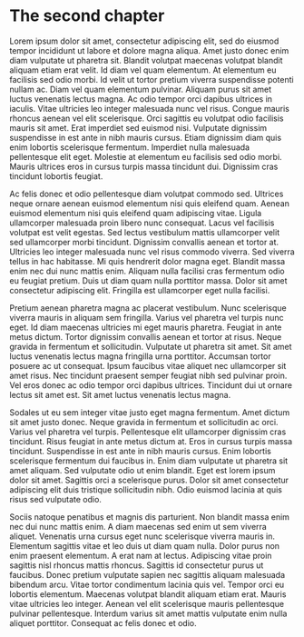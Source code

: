 # The second chapter

Lorem ipsum dolor sit amet, consectetur adipiscing elit, sed do eiusmod
tempor incididunt ut labore et dolore magna aliqua. Amet justo donec enim
diam vulputate ut pharetra sit. Blandit volutpat maecenas volutpat blandit
aliquam etiam erat velit. Id diam vel quam elementum. At elementum eu
facilisis sed odio morbi. Id velit ut tortor pretium viverra suspendisse
potenti nullam ac. Diam vel quam elementum pulvinar. Aliquam purus sit
amet luctus venenatis lectus magna. Ac odio tempor orci dapibus ultrices
in iaculis. Vitae ultricies leo integer malesuada nunc vel risus. Congue
mauris rhoncus aenean vel elit scelerisque. Orci sagittis eu volutpat odio
facilisis mauris sit amet. Erat imperdiet sed euismod nisi. Vulputate
dignissim suspendisse in est ante in nibh mauris cursus. Etiam dignissim
diam quis enim lobortis scelerisque fermentum. Imperdiet nulla malesuada
pellentesque elit eget. Molestie at elementum eu facilisis sed odio morbi.
Mauris ultrices eros in cursus turpis massa tincidunt dui. Dignissim cras
tincidunt lobortis feugiat.

Ac felis donec et odio pellentesque diam volutpat commodo sed. Ultrices
neque ornare aenean euismod elementum nisi quis eleifend quam. Aenean
euismod elementum nisi quis eleifend quam adipiscing vitae. Ligula
ullamcorper malesuada proin libero nunc consequat. Lacus vel facilisis
volutpat est velit egestas. Sed lectus vestibulum mattis ullamcorper velit
sed ullamcorper morbi tincidunt. Dignissim convallis aenean et tortor at.
Ultricies leo integer malesuada nunc vel risus commodo viverra. Sed
viverra tellus in hac habitasse. Mi quis hendrerit dolor magna eget.
Blandit massa enim nec dui nunc mattis enim. Aliquam nulla facilisi cras
fermentum odio eu feugiat pretium. Duis ut diam quam nulla porttitor
massa. Dolor sit amet consectetur adipiscing elit. Fringilla est
ullamcorper eget nulla facilisi.

Pretium aenean pharetra magna ac placerat vestibulum. Nunc scelerisque
viverra mauris in aliquam sem fringilla. Varius vel pharetra vel turpis
nunc eget. Id diam maecenas ultricies mi eget mauris pharetra. Feugiat in
ante metus dictum. Tortor dignissim convallis aenean et tortor at risus.
Neque gravida in fermentum et sollicitudin. Vulputate ut pharetra sit
amet. Sit amet luctus venenatis lectus magna fringilla urna porttitor.
Accumsan tortor posuere ac ut consequat. Ipsum faucibus vitae aliquet nec
ullamcorper sit amet risus. Nec tincidunt praesent semper feugiat nibh sed
pulvinar proin. Vel eros donec ac odio tempor orci dapibus ultrices.
Tincidunt dui ut ornare lectus sit amet est. Sit amet luctus venenatis
lectus magna.

Sodales ut eu sem integer vitae justo eget magna fermentum. Amet dictum
sit amet justo donec. Neque gravida in fermentum et sollicitudin ac orci.
Varius vel pharetra vel turpis. Pellentesque elit ullamcorper dignissim
cras tincidunt. Risus feugiat in ante metus dictum at. Eros in cursus
turpis massa tincidunt. Suspendisse in est ante in nibh mauris cursus.
Enim lobortis scelerisque fermentum dui faucibus in. Enim diam vulputate
ut pharetra sit amet aliquam. Sed vulputate odio ut enim blandit. Eget est
lorem ipsum dolor sit amet. Sagittis orci a scelerisque purus. Dolor sit
amet consectetur adipiscing elit duis tristique sollicitudin nibh. Odio
euismod lacinia at quis risus sed vulputate odio.

Sociis natoque penatibus et magnis dis parturient. Non blandit massa enim
nec dui nunc mattis enim. A diam maecenas sed enim ut sem viverra aliquet.
Venenatis urna cursus eget nunc scelerisque viverra mauris in. Elementum
sagittis vitae et leo duis ut diam quam nulla. Dolor purus non enim
praesent elementum. A erat nam at lectus. Adipiscing vitae proin sagittis
nisl rhoncus mattis rhoncus. Sagittis id consectetur purus ut faucibus.
Donec pretium vulputate sapien nec sagittis aliquam malesuada bibendum
arcu. Vitae tortor condimentum lacinia quis vel. Tempor orci eu lobortis
elementum. Maecenas volutpat blandit aliquam etiam erat. Mauris vitae
ultricies leo integer. Aenean vel elit scelerisque mauris pellentesque
pulvinar pellentesque. Interdum varius sit amet mattis vulputate enim
nulla aliquet porttitor. Consequat ac felis donec et odio.

